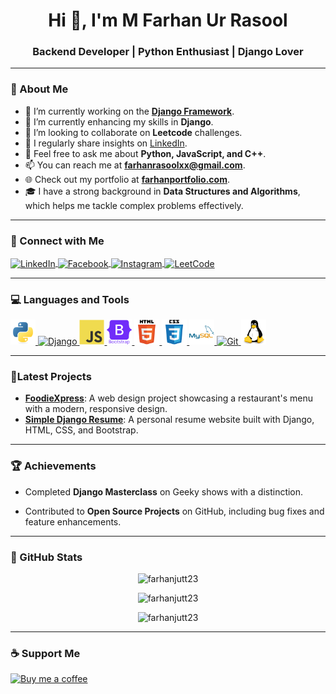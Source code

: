 <h1 align="center">Hi 👋, I'm M Farhan Ur Rasool</h1>
<h3 align="center">Backend Developer | Python Enthusiast | Django Lover</h3>

---

### 🌟 About Me
- 🔭 I’m currently working on the **[Django Framework](https://www.linkedin.com/posts/farhan-ur-rasool-%F0%9F%8E%97%EF%B8%8F-527bb4263_django-webdevelopment-python-activity-7228404672045154304-TSD7?utm_source=share&utm_medium=member_desktop)**.
- 🌱 I’m currently enhancing my skills in **Django**.
- 👯 I’m looking to collaborate on **Leetcode** challenges.
- 📝 I regularly share insights on [LinkedIn](https://www.linkedin.com/in/farhan-ur-rasool-%F0%9F%8E%97).
- 💬 Feel free to ask me about **Python, JavaScript, and C++**.
- 📫 You can reach me at **farhanrasoolxx@gmail.com**.
- 🌐 Check out my portfolio at **[farhanportfolio.com](https://www.farhanportfolio.com)**.
- 🎓 I have a strong background in **Data Structures and Algorithms**, which helps me tackle complex problems effectively.

---

### 🤝 Connect with Me
<p align="left">
  <a href="https://linkedin.com/in/farhan-ur-rasool-%F0%9F%8E%97%EF%B8%8F-527bb4263/" target="blank">
    <img align="center" src="https://raw.githubusercontent.com/rahuldkjain/github-profile-readme-generator/master/src/images/icons/Social/linked-in-alt.svg" alt="LinkedIn" height="30" width="40" />
  </a>
  <a href="https://web.facebook.com/profile.php?id=100093460351668" target="blank">
    <img align="center" src="https://raw.githubusercontent.com/rahuldkjain/github-profile-readme-generator/master/src/images/icons/Social/facebook.svg" alt="Facebook" height="30" width="40" />
  </a>
  <a href="https://instagram.com/am_fanijutt" target="blank">
    <img align="center" src="https://raw.githubusercontent.com/rahuldkjain/github-profile-readme-generator/master/src/images/icons/Social/instagram.svg" alt="Instagram" height="30" width="40" />
  </a>
  <a href="https://leetcode.com/u/farhanrasool/" target="blank">
    <img align="center" src="https://raw.githubusercontent.com/rahuldkjain/github-profile-readme-generator/master/src/images/icons/Social/leet-code.svg" alt="LeetCode" height="30" width="40" />
  </a>
</p>

---

### 💻 Languages and Tools
<p align="left">
  <a href="https://www.python.org" target="_blank" rel="noreferrer">
    <img src="https://raw.githubusercontent.com/devicons/devicon/master/icons/python/python-original.svg" alt="Python" width="40" height="40"/>
  </a>
  <a href="https://www.djangoproject.com/" target="_blank" rel="noreferrer">
    <img src="https://cdn.worldvectorlogo.com/logos/django.svg" alt="Django" width="40" height="40"/>
  </a>
  <a href="https://developer.mozilla.org/en-US/docs/Web/JavaScript" target="_blank" rel="noreferrer">
    <img src="https://raw.githubusercontent.com/devicons/devicon/master/icons/javascript/javascript-original.svg" alt="JavaScript" width="40" height="40"/>
  </a>
  <a href="https://getbootstrap.com" target="_blank" rel="noreferrer">
    <img src="https://raw.githubusercontent.com/devicons/devicon/master/icons/bootstrap/bootstrap-plain-wordmark.svg" alt="Bootstrap" width="40" height="40"/>
  </a>
  <a href="https://www.w3.org/html/" target="_blank" rel="noreferrer">
    <img src="https://raw.githubusercontent.com/devicons/devicon/master/icons/html5/html5-original-wordmark.svg" alt="HTML5" width="40" height="40"/>
  </a>
  <a href="https://www.w3schools.com/css/" target="_blank" rel="noreferrer">
    <img src="https://raw.githubusercontent.com/devicons/devicon/master/icons/css3/css3-original-wordmark.svg" alt="CSS3" width="40" height="40"/>
  </a>
  <a href="https://www.mysql.com/" target="_blank" rel="noreferrer">
    <img src="https://raw.githubusercontent.com/devicons/devicon/master/icons/mysql/mysql-original-wordmark.svg" alt="MySQL" width="40" height="40"/>
  </a>
  <a href="https://git-scm.com/" target="_blank" rel="noreferrer">
    <img src="https://www.vectorlogo.zone/logos/git-scm/git-scm-icon.svg" alt="Git" width="40" height="40"/>
  </a>
  <a href="https://www.linux.org/" target="_blank" rel="noreferrer">
    <img src="https://raw.githubusercontent.com/devicons/devicon/master/icons/linux/linux-original.svg" alt="Linux" width="40" height="40"/>
  </a>
</p>

---

### 🌟Latest Projects
- **[FoodieXpress](https://www.example.com/foodiexpress)**: A web design project showcasing a restaurant's menu with a modern, responsive design.
- **[Simple Django Resume](https://www.example.com/django-resume)**: A personal resume website built with Django, HTML, CSS, and Bootstrap.

---

### 🏆 Achievements
- Completed **Django Masterclass** on Geeky shows with a distinction.

- Contributed to **Open Source Projects** on GitHub, including bug fixes and feature enhancements.

---

### 🎨 GitHub Stats
<p align="center">
  <img src="https://github-readme-stats.vercel.app/api/top-langs?username=farhanjutt23&show_icons=true&locale=en&layout=compact&theme=dark" alt="farhanjutt23" />
</p>
<p align="center">
  <img src="https://github-readme-stats.vercel.app/api?username=farhanjutt23&show_icons=true&locale=en&theme=dark" alt="farhanjutt23" />
</p>
<p align="center">
  <img src="https://github-readme-streak-stats.herokuapp.com/?user=farhanjutt23&theme=dark" alt="farhanjutt23" />
</p>

---

### ☕ Support Me
<p>
  <a href="https://www.buymeacoffee.com/farhanjutt23">
    <img src="https://cdn.buymeacoffee.com/buttons/v2/default-yellow.png" height="50" width="210" alt="Buy me a coffee" />
  </a>
</p>
